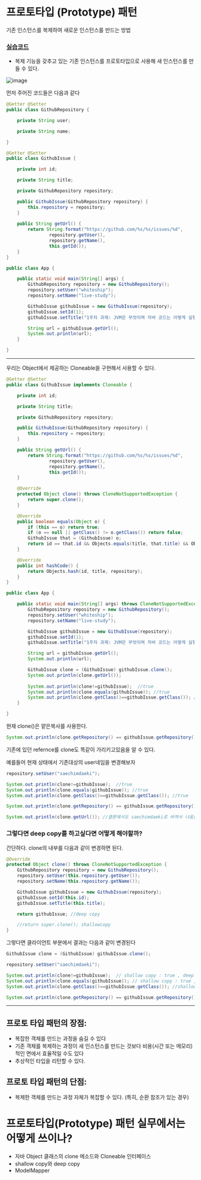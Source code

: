 # 프로토타입 (Prototype) 패턴

기존 인스턴스를 복제하여 새로운 인스턴스를 만드는 방법

### [실습코드](https://github.com/saechimdaeki/GofDesignPattern-With-Java/tree/main/src/main/java/com/example/gofdesignpatternwithjava/_01_creational_patterns/_05_prototype)



- 복제 기능을 갖추고 있는 기존 인스턴스를 프로토타입으로 사용해 새 인스턴스를 만들 수 있다.

![image](https://user-images.githubusercontent.com/40031858/140878022-96bee0af-311d-477a-8756-90b062ae00ef.png)

먼저 주어진 코드들은 다음과 같다

```java
@Getter @Setter
public class GithubRepository {

    private String user;

    private String name;

}
```

```java
@Getter @Setter
public class GithubIssue {

    private int id;

    private String title;

    private GithubRepository repository;

    public GithubIssue(GithubRepository repository) {
        this.repository = repository;
    }
    
    public String getUrl() {
        return String.format("https://github.com/%s/%s/issues/%d",
                repository.getUser(),
                repository.getName(),
                this.getId());
    }
}
```



```java
public class App {

    public static void main(String[] args) {
        GithubRepository repository = new GithubRepository();
        repository.setUser("whiteship");
        repository.setName("live-study");

        GithubIssue githubIssue = new GithubIssue(repository);
        githubIssue.setId(1);
        githubIssue.setTitle("1주차 과제: JVM은 무엇이며 자바 코드는 어떻게 실행하는 것인가.");

        String url = githubIssue.getUrl();
        System.out.println(url);
    }

}
```

---

우리는 Object에서 제공하는 Cloneable을 구현해서 사용할 수 있다.

```java
@Getter @Setter
public class GithubIssue implements Cloneable {

    private int id;

    private String title;

    private GithubRepository repository;

    public GithubIssue(GithubRepository repository) {
        this.repository = repository;
    }

    public String getUrl() {
        return String.format("https://github.com/%s/%s/issues/%d",
                repository.getUser(),
                repository.getName(),
                this.getId());
    }

    @Override
    protected Object clone() throws CloneNotSupportedException {
        return super.clone();
    }

    @Override
    public boolean equals(Object o) {
        if (this == o) return true;
        if (o == null || getClass() != o.getClass()) return false;
        GithubIssue that = (GithubIssue) o;
        return id == that.id && Objects.equals(title, that.title) && Objects.equals(repository, that.repository);
    }

    @Override
    public int hashCode() {
        return Objects.hash(id, title, repository);
    }
}
```

```java
public class App {

    public static void main(String[] args) throws CloneNotSupportedException {
        GithubRepository repository = new GithubRepository();
        repository.setUser("whiteship");
        repository.setName("live-study");

        GithubIssue githubIssue = new GithubIssue(repository);
        githubIssue.setId(1);
        githubIssue.setTitle("1주차 과제: JVM은 무엇이며 자바 코드는 어떻게 실행하는 것인가.");

        String url = githubIssue.getUrl();
        System.out.println(url);

        GithubIssue clone = (GithubIssue) githubIssue.clone();
        System.out.println(clone.getUrl());
 
        System.out.println(clone!=githubIssue);  //true
        System.out.println(clone.equals(githubIssue)); //true
        System.out.println(clone.getClass()==githubIssue.getClass()); //true
    }

}
```

현재 clone()은 얕은복사를 사용한다.

```java
System.out.println(clone.getRepository() == githubIssue.getRepository()); //shallow copy 기때문에 true
```

기존에 있던 refernce를 clone도 똑같이 가리키고있음을 알 수 있다. 

예를들어 현재 상태에서 기존대상의 user네임을 변경해보자

```java
repository.setUser("saechimdaeki");

System.out.println(clone!=githubIssue);  //true
System.out.println(clone.equals(githubIssue)); //true
System.out.println(clone.getClass()==githubIssue.getClass()); //true

System.out.println(clone.getRepository() == githubIssue.getRepository()); //shallow copy 기때문에 true

System.out.println(clone.getUrl()); //클론에서도 saechimdaeki로 바껴서 나옴을 알 수 있다.
```

### 그렇다면 deep copy를 하고싶다면 어떻게 해야할까?

간단하다. clone의 내부를 다음과 같이 변경하면 된다.

```java
@Override
protected Object clone() throws CloneNotSupportedException {
    GithubRepository repository = new GithubRepository();
    repository.setUser(this.repository.getUser());
    repository.setName(this.repository.getName());

    GithubIssue githubIssue = new GithubIssue(repository);
    githubIssue.setId(this.id);
    githubIssue.setTitle(this.title);

    return githubIssue; //deep copy

    //return super.clone(); shallowcopy
}
```

그렇다면 클라이언트 부분에서 결과는 다음과 같이 변경된다

```java
GithubIssue clone = (GithubIssue) githubIssue.clone();

repository.setUser("saechimdaeki");

System.out.println(clone!=githubIssue);  // shallow copy : true , deep copy: true
System.out.println(clone.equals(githubIssue)); // shallow copy : true , deep copy: false
System.out.println(clone.getClass()==githubIssue.getClass()); //shallow copy : true , deep copy: true

System.out.println(clone.getRepository() == githubIssue.getRepository()); //shallow copy : true , deep copy: false

```

---

## 프로토 타입 패턴의 장점:

- 복잡한 객체를 만드는 과정을 숨길 수 있다
- 기존 객체를 복제하는 과정이 새 인스턴스를 만드는 것보다 비용(시간 또는 메모리) 적인 면에서 효율적일 수도 있다
- 추상적인 타입을 리턴할 수 있다.

## 프로토 타입 패턴의 단점:

- 복제한 객체를 만드는 과정 자체가 복잡할 수 있다. (특히, 순환 참조가 있는 경우)

# 프로토타입(Prototype) 패턴 실무에서는 어떻게 쓰이나?

- 자바 Object 클래스의 clone 메소드와 Cloneable 인터페이스
- shallow copy와 deep copy
- ModelMapper

